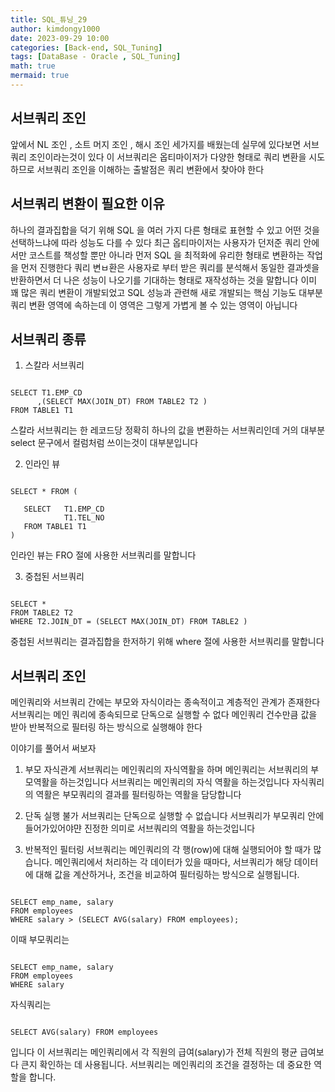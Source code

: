 ```yaml
---
title: SQL_튜닝_29
author: kimdongy1000
date: 2023-09-29 10:00
categories: [Back-end, SQL_Tuning]
tags: [DataBase - Oracle , SQL_Tuning]
math: true
mermaid: true
---
```


## 서브쿼리 조인 
앞에서 NL 조인 , 소트 머지 조인 , 해시 조인 세가지를 배웠는데 실무에 있다보면 서브쿼리 조인이라는것이 있다 이 서브쿼리은 옵티마이저가 다양한 형태로 쿼리 변환을 시도하므로 서브쿼리 조인을 이해하는 출발점은 쿼리 변환에서 찾아야 한다 

## 서브쿼리 변환이 필요한 이유
하나의 결과집합을 덕기 위해 SQL 을 여러 가지 다른 형태로 표현할 수 있고 어떤 것을 선택하느냐에 따라 성능도 다를 수 있다 최근 옵티마이저는 사용자가 던저준 쿼리 안에서만 코스트를 책성할 뿐만 아니라 먼저 SQL 을 최적화에 유리한 형태로 변환하는 작업을 먼저 진행한다 쿼리 변ㅂ환은 사용자로 부터 받은 쿼리를 분석해서 동일한 결과셋을 반환하면서 더 나은 성능이 나오기를 기대하는 형태로 재작성하는 것을 말합니다 이미 꽤 많은 쿼리 변환이 개발되었고 SQL 성능과 관련해 새로 개발되는 핵심 기능도 대부분 쿼리 변환 영역에 속하는데 이 영역은 그렇게 가볍게 볼 수 있는 영역이 아닙니다 

## 서브쿼리 종류

1. 스칼라 서브쿼리 

```

SELECT T1.EMP_CD      
      ,(SELECT MAX(JOIN_DT) FROM TABLE2 T2 )
FROM TABLE1 T1

```
스칼라 서브쿼리는 한 레코드당 정확히 하나의 값을 변환하는 서브쿼리인데 거의 대부분 select 문구에서 컬럼처럼 쓰이는것이 대부분입니다 

2. 인라인 뷰 

```

SELECT * FROM (

   SELECT   T1.EMP_CD      
            T1.TEL_NO
   FROM TABLE1 T1
)

```
인라인 뷰는 FRO 절에 사용한 서브쿼리를 말합니다 

3. 중첩된 서브쿼리 

```

SELECT * 
FROM TABLE2 T2
WHERE T2.JOIN_DT = (SELECT MAX(JOIN_DT) FROM TABLE2 )

```
중첩된 서브쿼리는 결과집합을 한저하기 위해 where 절에 사용한 서브쿼리를 말합니다 


## 서브쿼리 조인
메인쿼리와 서브쿼리 간에는 부모와 자식이라는 종속적이고 계층적인 관계가 존재한다 서브쿼리는 메인 쿼리에 종속되므로 단독으로 실행할 수 없다 메인쿼리 건수만큼 값을 받아 반복적으로 필터링 하는 방식으로 실행해야 한다 

이야기를 풀어서 써보자 
1. 부모 자식관계 서브쿼리는 메인쿼리의 자식역활을 하며 메인쿼리는 서브쿼리의 부모역활을 하는것입니다 서브쿼리는 메인쿼리의 자식 역활을 하는것입니다 자식쿼리의 역활은 부모쿼리의 결과를 필터링하는 역활을 담당합니다 

2. 단독 실행 불가 서브쿼리는 단독으로 실행할 수 없습니다 서브쿼리가 부모쿼리 안에 들어가있어야먄 진정한 의미로 서브쿼리의 역활을 하는것입니다 

3. 반복적인 필터링 서브쿼리는 메인쿼리의 각 행(row)에 대해 실행되어야 할 때가 많습니다. 메인쿼리에서 처리하는 각 데이터가 있을 때마다, 서브쿼리가 해당 데이터에 대해 값을 계산하거나, 조건을 비교하여 필터링하는 방식으로 실행됩니다. 

```

SELECT emp_name, salary
FROM employees
WHERE salary > (SELECT AVG(salary) FROM employees);

```

이때 부모쿼리는 
```

SELECT emp_name, salary
FROM employees
WHERE salary 

```

자식쿼리는 

```

SELECT AVG(salary) FROM employees

```
입니다 이 서브쿼리는 메인쿼리에서 각 직원의 급여(salary)가 전체 직원의 평균 급여보다 큰지 확인하는 데 사용됩니다. 서브쿼리는 메인쿼리의 조건을 결정하는 데 중요한 역할을 합니다.
